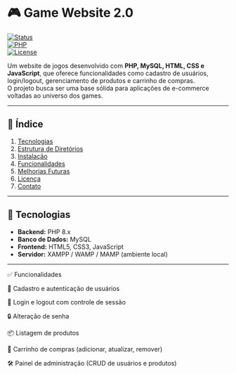 # 🎮 Game Website 2.0

[![Status](https://img.shields.io/badge/status-em%20desenvolvimento-yellow)]()  
[![PHP](https://img.shields.io/badge/PHP-8.x-blue?logo=php)]()  
[![License](https://img.shields.io/badge/license-MIT-green)]()

Um website de jogos desenvolvido com **PHP, MySQL, HTML, CSS e JavaScript**, que oferece funcionalidades como cadastro de usuários, login/logout, gerenciamento de produtos e carrinho de compras.  
O projeto busca ser uma base sólida para aplicações de e-commerce voltadas ao universo dos games.

---

## 📑 Índice

1. [Tecnologias](#-tecnologias)  
2. [Estrutura de Diretórios](#-estrutura-de-diretórios)  
3. [Instalação](#-instalação)  
4. [Funcionalidades](#-funcionalidades)  
5. [Melhorias Futuras](#-melhorias-futuras)  
6. [Licença](#-licença)  
7. [Contato](#-contato)  

---

## 🧰 Tecnologias

- **Backend:** PHP 8.x  
- **Banco de Dados:** MySQL  
- **Frontend:** HTML5, CSS3, JavaScript  
- **Servidor:** XAMPP / WAMP / MAMP (ambiente local)  

---

✅ Funcionalidades

👤 Cadastro e autenticação de usuários

🔑 Login e logout com controle de sessão

🔒 Alteração de senha

📦 Listagem de produtos

🛒 Carrinho de compras (adicionar, atualizar, remover)

🛠 Painel de administração (CRUD de usuários e produtos)




